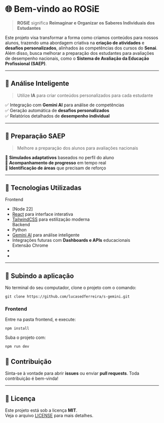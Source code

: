# 🌐 Bem-vindo ao **ROSiE**

> **ROSiE** significa **Reimaginar e Organizar os Saberes Individuais dos Estudantes**  

Este projeto visa transformar a forma como criamos conteúdos para nossos alunos, trazendo uma abordagem criativa na **criação de atividades** e **desafios personalizados**, alinhados às competências dos cursos do **Senai**.  
Além disso, busca melhorar a preparação dos estudantes para avaliações de desempenho nacionais, como o **Sistema de Avaliação da Educação Profissional (SAEP)**.

---

## 🧠 Análise Inteligente

> Utilize **IA** para criar conteúdos personalizados para cada estudante  

✅ Integração com **Gemini AI** para análise de competências  
✅ Geração automática de **desafios personalizados**  
✅ Relatórios detalhados de **desempenho individual**

---

## 📝 Preparação SAEP

> Melhore a preparação dos alunos para avaliações nacionais  

🔹 **Simulados adaptativos** baseados no perfil do aluno  
🔹 **Acompanhamento de progresso** em tempo real  
🔹 **Identificação de áreas** que precisam de reforço

---

## 🚀 Tecnologias Utilizadas
Frontend
- [Node 22]
- [React](https://react.dev/) para interface interativa  
- [TailwindCSS](https://tailwindcss.com/) para estilização moderna  
Backend
- Python
- [Gemini AI](https://deepmind.google/technologies/gemini/) para análise inteligente  
- Integrações futuras com **Dashboards e APIs** educacionais  
Extensão Chrome
- 
-
---

## 🚀 Subindo a aplicação
No terminal do seu computador, clone o projeto com o comando:
```
git clone https://github.com/lucasedferreira/s-gemini.git
```

### Frontend
Entre na pasta frontend, e execute:
```
npm install
```

Suba o projeto com:
```
npm run dev
```


## 🤝 Contribuição
Sinta-se à vontade para abrir **issues** ou enviar **pull requests**. Toda contribuição é bem-vinda!

---

## 📄 Licença
Este projeto está sob a licença **MIT**.  
Veja o arquivo [LICENSE](LICENSE) para mais detalhes.

